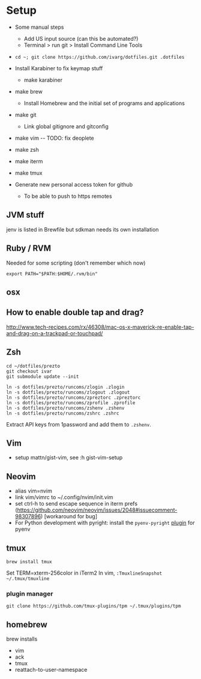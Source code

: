 # Setup

- Some manual steps
    - Add US input source (can this be automated?)
    - Terminal > run git > Install Command Line Tools

- `cd ~; git clone https://github.com/ivarg/dotfiles.git .dotfiles`

- Install Karabiner to fix keymap stuff
    - make karabiner

- make brew
    - Install Homebrew and the initial set of programs and applications

- make git
    - Link global gitignore and gitconfig

- make vim
-- TODO: fix deoplete

- make zsh

- make iterm

- make tmux

- Generate new personal access token for github
    - To be able to push to https remotes


## JVM stuff

jenv is listed in Brewfile but sdkman needs its own installation


## Ruby / RVM

Needed for some scripting (don't remember which now)

```
export PATH="$PATH:$HOME/.rvm/bin"
```

## osx

## How to enable double tap and drag?

http://www.tech-recipes.com/rx/46308/mac-os-x-maverick-re-enable-tap-and-drag-on-a-trackpad-or-touchpad/

## Zsh

```
cd ~/dotfiles/prezto
git checkout ivar
git submodule update --init

ln -s dotfiles/prezto/runcoms/zlogin .zlogin
ln -s dotfiles/prezto/runcoms/zlogout .zlogout
ln -s dotfiles/prezto/runcoms/zpreztorc .zpreztorc
ln -s dotfiles/prezto/runcoms/zprofile .zprofile
ln -s dotfiles/prezto/runcoms/zshenv .zshenv
ln -s dotfiles/prezto/runcoms/zshrc .zshrc
```

Extract API keys from 1password and add them to `.zshenv`.

## Vim

- setup mattn/gist-vim, see :h gist-vim-setup

## Neovim

- alias vim=nvim
- link vim/vimrc to ~/.config/nvim/init.vim
- set ctrl-h to send escape sequence in iterm prefs (https://github.com/neovim/neovim/issues/2048#issuecomment-98307896) [workaround for bug]
- For Python development with pyright: install the `pyenv-pyright` [plugin](https://github.com/alefpereira/pyenv-pyright) for pyenv

## tmux

`brew install tmux`

Set TERM=xterm-256color in iTerm2
In vim, `:TmuxlineSnapshot ~/.tmux/tmuxline`

### plugin manager

`git clone https://github.com/tmux-plugins/tpm ~/.tmux/plugins/tpm`

## homebrew

brew installs
- vim
- ack
- tmux
- reattach-to-user-namespace

